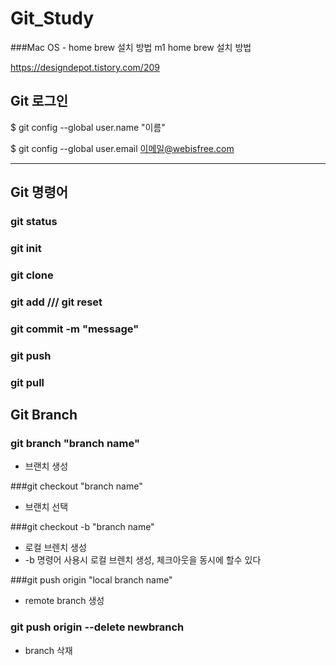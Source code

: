 # Git_Study
###Mac OS - home brew 설치 방법
m1 home brew 설치 방법

https://designdepot.tistory.com/209

## Git 로그인
$ git config --global user.name "이름"

$ git config --global user.email 이메일@webisfree.com

-----------------------------------------------------

## Git 명령어

### git status

### git init

### git clone 

### git add  ///  git reset

### git commit -m "message"

### git push 

### git pull

## Git Branch

### git branch "branch name"
* 브랜치 생성

###git checkout "branch name"
* 브랜치 선택

###git checkout -b "branch name"
* 로컬 브렌치 생성
* -b 명령어 사용시 로컬 브렌치 생성, 체크아웃을 동시에 할수 있다

###git push origin "local branch name"
* remote branch 생성

### git push origin --delete newbranch
* branch 삭재
